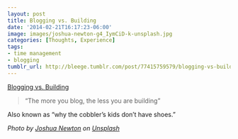 ```yaml
---
layout: post
title: Blogging vs. Building
date: '2014-02-21T16:17:23-06:00'
image: images/joshua-newton-g4_IymCiD-k-unsplash.jpg
categories: [Thoughts, Experience]
tags:
- time management
- blogging
tumblr_url: http://bleege.tumblr.com/post/77415759579/blogging-vs-building
---
```


[Blogging vs. Building](https://medium.com/on-startups/blogging-vs-building-bc6893bb5cd5)

<!--excerpt.start-->

> “The more you blog, the less you are building”

<!--excerpt.end-->

Also known as “why the cobbler’s kids don’t have shoes.”

<span style="font-style: italic;">Photo by <a href="https://unsplash.com/@joshuanewton?utm_source=unsplash&amp;utm_medium=referral&amp;utm_content=creditCopyText">Joshua Newton</a> on <a href="https://unsplash.com/s/photos/thinking?utm_source=unsplash&amp;utm_medium=referral&amp;utm_content=creditCopyText">Unsplash</a></span>
